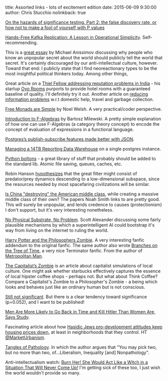title: Assorted links - lots of excitement edition
date: 2015-06-09 9:30:00
author: Chris Stucchio
nolinkback: true

[On the hazards of significance testing. Part 2: the false discovery rate, or how not to make a fool of yourself with P values](http://www.dcscience.net/2014/03/24/on-the-hazards-of-significance-testing-part-2-the-false-discovery-rate-or-how-not-to-make-a-fool-of-yourself-with-p-values/)

[Hands-Free Kafka Replication: A Lesson in Operational Simplicity](http://blog.confluent.io/2015/04/07/hands-free-kafka-replication-a-lesson-in-operational-simplicity/). Self-recommending.

This is a [great essay](http://www.moreright.net/anonymity-and-the-right/) by Michael Anissimov discussing why people who know an unpopular secret about the world should publicly tell the world that secret. It's certainly discouraged by our anti-intellectual culture, however. Toward that end: I publicly state that I find neoreactionary types to be the most insightful political thinkers today. Among other things,

Great article on a [Thiel Fellow addressing reputation problems in India](http://techcrunch.com/2015/04/06/oyo-rooms) - his startup [Oyo Rooms](http://www.oyorooms.com/) purports to provide hotel rooms with a guaranteed baseline of quality. I'll definitely try it out. Another article on [reducing information problems](http://logos.nationalinterest.in/2015/04/information-asymmetry-in-the-information-age/) w.r.t domestic help, travel and garbage collection.

[Free Monads are Simple](http://underscore.io/blog/posts/2015/04/14/free-monads-are-simple.html) by Noel Welsh. A very practical/coder perspective.

[Introduction to F-Algebras](https://www.fpcomplete.com/user/bartosz/understanding-algebras) by Bartosz Milewski. A pretty simple explanation of how one can use F-Algebras (a category theory concept) to encode the concept of evaluation of expressions in a functional language.

[Postgres’s publish-subscribe features made better with JSON](https://blog.andyet.com/2015/04/06/postgres-pubsub-with-json).

[Managing a 14TB Reporting Data Warehouse](http://technology.inmobi.com/blog/managing-a-14tb-reporting-data-warehouse) on a single postgres instance.

[Python boltons](https://github.com/mahmoud/boltons) - a great library of stuff that probably should be added to the standard lib. Atomic file saving, queues, caches, etc.

Robin Hanson [hypothesizes](http://www.overcomingbias.com/2015/04/beware-general-visible-near-prey.html) that the great filter might consist of predator/prey dynamics descending to a low-dimensional subspace, since the resources needed by most spacefaring civilizations will be similar.

[Is China "destroying" the American middle class](http://www.bloombergview.com/articles/2015-03-25/what-s-destroying-middle-class-wages-china), while creating a massive middle class of their own? The papers Noah Smith links to are pretty good. This will surely be unpopular, and lends credence to causes (protectionism) I don't support, but it's very interesting nonetheless.

[No Physical Substrate, No Problem](http://slatestarcodex.com/2015/04/07/no-physical-substrate-no-problem/). Scott Alexander discussing some fairly plausible mechanisms by which a superintelligent AI could bootstrap it's way from living on the internet to ruling the world.

[Harry Potter and the Philosophers Zombie](https://www.fanfiction.net/s/10023949/1/Harry-Potter-and-the-Philosopher-s-Zombie). A very interesting fanfic addendum to the original fanfic. The same author also wrote [Branches on the Tree of Time](https://www.fanfiction.net/s/9658524/1/Branches-on-the-Tree-of-Time), a very nice Terminator fanfic. From the author of [Metropolitan Man](https://www.fanfiction.net/s/10360716/1/The-Metropolitan-Man).

[The Capitalist’s Zombie](http://www.ribbonfarm.com/2015/04/15/the-capitalists-zombie/) is an article about capitalist simulations of local culture. One might ask whether starbucks effectively captures the essence of local hipster coffee shops - perhaps not. But what about Think Coffee? Compare a Capitalist's Zombie to a Philosopher's Zombie - a being which looks and behaves just like an ordinary human but is not conscious.

[Still not significant](https://mchankins.wordpress.com/2013/04/21/still-not-significant-2/). But there is a clear tendency toward significance (p=0.052), and I want to be published!

[Men Are More Likely to Go Back in Time and Kill Hitler Than Women Are, Says Study](https://www.vice.com/read/men-are-more-likely-to-go-back-in-time-and-kill-hitler-than-women-are-in-theory-909).

Fascinating article about how [Hasidic Jews pro-development attitudes keep housing prices down](http://observer.com/2013/03/weapons-of-mass-construction-satmars-secret-to-keeping-housing-prices-low/), at least in neighborhoods that they control. HT [@MarketUrbanism](https://twitter.com/MarketUrbanism).

[Tangles of Pathology](http://www.interfluidity.com/v2/5876.html). In which the author argues that "You may pick two, but no more than two, of...Liberalism, Inequality [and] Nonpathology".

Anti-intellectualism watch: [Burn Her! She Would Act Like a Witch in a Situation That Will Never Come Up!](https://reason.com/blog/2015/04/02/burn-her-she-would-act-like-a-witch-in-a) I'm getting sick of these too, I just wish the world wouldn't provide so many.

